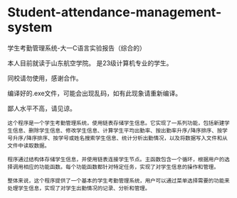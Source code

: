 # Student-attendance-management-system
学生考勤管理系统-大一C语言实验报告（综合的）

本人目前就读于山东航空学院。
是23级计算机专业的学生。

同校请勿使用，感谢合作。

编译好的.exe文件，可能会出现乱码，如有此现象请重新编译。

鄙人水平不高，请见谅。


    这个程序是一个学生考勤管理系统，使用链表存储学生信息。它实现了一系列功能，包括新建学生信息、删除学生信息、修改学生信息、计算学生平均出勤率、按出勤率升序/降序排序、按学号升序/降序排序、按学号或姓名搜索学生信息、统计分析出勤情况，以及将数据写入文件和从文件中读取数据。

    程序通过结构体存储学生信息，并使用链表连接学生节点。主函数包含一个循环，根据用户的选择调用相应的功能函数。每个功能函数都针对特定任务，实现了对学生信息的操作和管理。

    整体来说，这个程序提供了一个基本的学生考勤管理系统，用户可以通过菜单选择需要的功能来处理学生信息，实现了对学生出勤情况的记录、分析和管理。